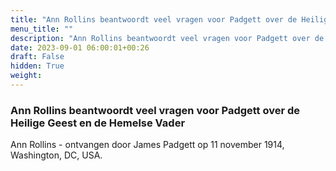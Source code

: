 ```yaml
---
title: "Ann Rollins beantwoordt veel vragen voor Padgett over de Heilige Geest en de Hemelse Vader"
menu_title: ""
description: "Ann Rollins beantwoordt veel vragen voor Padgett over de Heilige Geest en de Hemelse Vader"
date: 2023-09-01 06:00:01+00:26
draft: False
hidden: True
weight:
---
```

### Ann Rollins beantwoordt veel vragen voor Padgett over de Heilige Geest en de Hemelse Vader

Ann Rollins - ontvangen door James Padgett op 11 november 1914, Washington, DC, USA.
